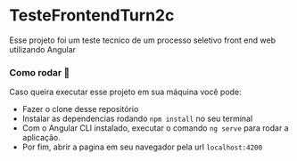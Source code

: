 # TesteFrontendTurn2c

Esse projeto foi um teste tecnico de um processo seletivo front end web utilizando Angular

### Como rodar 🚀

Caso queira executar esse projeto em sua máquina você pode:
 * Fazer o clone desse repositório 
 * Instalar as dependencias rodando `npm install` no seu terminal
 * Com o Angular CLI instalado, executar o comando `ng serve` para rodar a aplicação.
 * Por fim, abrir a pagina em seu navegador pela url `localhost:4200`
